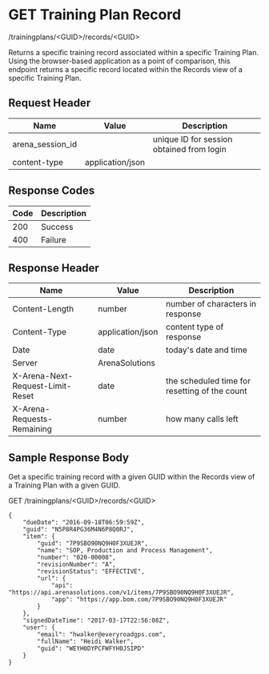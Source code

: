 # GET Training Plan Record


/trainingplans/&lt;GUID&gt;/records/&lt;GUID&gt;

Returns a specific training record associated within a specific Training Plan. Using the browser\-based application as a point of comparison, this endpoint returns a specific record located within the Records view of a specific Training Plan.

## Request Header

| Name | Value | Description |
|  --- |  --- |  --- | 
| arena_session_id |   | unique ID for session obtained from login |
| content\-type | application/json |   |

## Response Codes

| Code | Description |
|  --- |  --- | 
| 200 | Success |
| 400 | Failure |

## Response Header

| Name | Value | Description |
|  --- |  --- |  --- | 
| Content\-Length | number | number of characters in response |
| Content\-Type | application/json | content type of response |
| Date | date | today's date and time |
| Server | ArenaSolutions |   |
| X\-Arena\-Next\-Request\-Limit\-Reset  | date | the scheduled time for resetting of the count |
| X\-Arena\-Requests\-Remaining  | number | how many calls left |

## Sample Response Body
Get a specific training record with a given GUID within the Records view of a  Training Plan with a given GUID.

GET /trainingplans/&lt;GUID&gt;/records/&lt;GUID&gt;

```
{
    "dueDate": "2016-09-18T06:59:59Z",
    "guid": "N5P8R4PG36M4N6P8Q0RJ",
    "item": {
        "guid": "7P9SBO90NQ9H0F3XUEJR",
        "name": "SOP, Production and Process Management",
        "number": "020-00008",
        "revisionNumber": "A",
        "revisionStatus": "EFFECTIVE",
        "url": {
            "api": "https://api.arenasolutions.com/v1/items/7P9SBO90NQ9H0F3XUEJR",
            "app": "https://app.bom.com/7P9SBO90NQ9H0F3XUEJR"
        }
    },
    "signedDateTime": "2017-03-17T22:56:08Z",
    "user": {
        "email": "hwalker@everyroadgps.com",
        "fullName": "Heidi Walker",
        "guid": "WEYH0DYPCFWFYH0JSIPD"
    }
}
```
